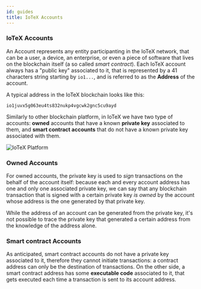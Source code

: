 ```yaml
---
id: guides
title: IoTeX Accounts
---
```


### IoTeX Accounts

An Account represents any entity participanting in the IoTeX network, that can be a user, a device, an enterprise, or even a piece of software that lives on the blockchain itself (a so called _smart contract_). Each IoTeX account always has a "public key" associated to it, that is represented by a 41 characters string starting by `io1...`, and is referred to as the **Address** of the account.

A typical address in the IoTeX blockchain looks like this:

`io1juvx5g063eu4ts832nukp4vgcwk2gnc5cu9ayd`

Similarly to other blockchain platform, in IoTeX we have two type of accounts: **owned** accounts that have a known **private key** associated to them, and **smart contract accounts** that do not have a known private key associated with them.

![IoTeX Platform](/img/introduction/accounts.png)

### Owned Accounts

For owned accounts, the private key is used to _sign_ transactions on the behalf of the account itself: because each and every account address has one and only one associated private key, we can say that any blockchain transaction that is signed with a certain private key _is owned_ by the account whose address is the one generated by that private key.

While the address of an account can be generated from the private key, it's not possible to trace the private key that generated a certain address from the knowledge of the address alone.

### Smart contract Accounts

As anticipated, smart contract accounts do not have a private key associated to it, therefore they cannot initiate transactions: a contract address can only be the destination of transactions. On the other side, a smart contract address has some **executable code** associated to it, that gets executed each time a transaction is sent to its account address.
